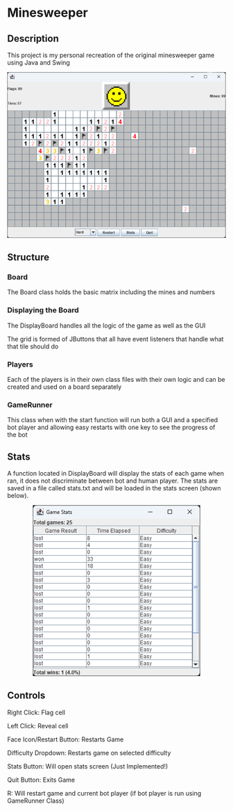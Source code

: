 # Minesweeper 
## Description
This project is my personal recreation of the original minesweeper game using Java and Swing 

<p align="center">
<img src="img/Hard.png" alt="Hard Difficulty Game">
</p>

## Structure
### Board
The Board class holds the basic matrix including the mines and numbers
### Displaying the Board
The DisplayBoard handles all the logic of the game as well as the GUI

The grid is formed of JButtons that all have event listeners that handle what that tile should do
### Players
Each of the players is in their own class files with their own logic and can be created and used on a board separately 
### GameRunner
This class when with the start function will run both a GUI and a specified bot player and allowing easy restarts with one key to see the progress of the bot

## Stats
A function located in DisplayBoard will display the stats of each game when ran, it does not discriminate between bot and human player.
The stats are saved in a file called stats.txt and will be loaded in the stats screen (shown below).

<p align="center">
<img src="img/Stats.png" alt="Stats Image">
</p>

## Controls
Right Click: Flag cell

Left Click: Reveal cell

Face Icon/Restart Button: Restarts Game

Difficulty Dropdown: Restarts game on selected difficulty

Stats Button: Will open stats screen (Just Implemented!)

Quit Button: Exits Game

R: Will restart game and current bot player (if bot player is run using GameRunner Class)



